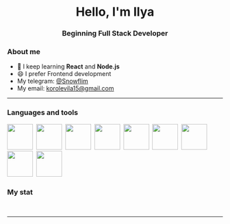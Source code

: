 <div id="header" align="center">
    <h1>Hello, I'm Ilya</h1>
    <h3>Beginning Full Stack Developer</h3>
</div>


### About me

- 🧐 I keep learning **React** and **Node.js**
- 😄 I prefer Frontend development
- My telegram: [@Snowflim](https://t.me/Snowflim)
- My email: [korolevila15@gmail.com](korolevila15@gmail.com)


---

### Languages and tools

<img src="https://cdn.jsdelivr.net/gh/devicons/devicon/icons/react/react-original.svg" width="60" height="60"/>&nbsp;
<img src="https://cdn.jsdelivr.net/gh/devicons/devicon/icons/nodejs/nodejs-original.svg" width="60" height="60"/>&nbsp;
<img src="https://cdn.jsdelivr.net/gh/devicons/devicon/icons/postgresql/postgresql-original.svg" width="60" height="60"/>&nbsp;
<img src="https://cdn.jsdelivr.net/gh/devicons/devicon/icons/javascript/javascript-original.svg" width="60" height="60"/>&nbsp;
<img src="https://cdn.jsdelivr.net/gh/devicons/devicon/icons/express/express-original-wordmark.svg" width="60" height="60"/>&nbsp;
<img src="https://cdn.jsdelivr.net/gh/devicons/devicon/icons/sass/sass-original.svg" width="60" height="60"/>&nbsp;
<img src="https://cdn.jsdelivr.net/gh/devicons/devicon/icons/git/git-original.svg" width="60" height="60"/>&nbsp;
<img src="https://cdn.jsdelivr.net/gh/devicons/devicon/icons/sequelize/sequelize-original.svg" width="60" height="60"/>&nbsp;
<img src="https://cdn.jsdelivr.net/gh/devicons/devicon/icons/html5/html5-original.svg" width="60" height="60"/>&nbsp;


### My stat

<div id="stat" align="center">
    <img src="https://github-profile-summary-cards.vercel.app/api/cards/profile-details?username=Ilyakor657&theme=github_dark" alt=""/>
    <img src="https://github-profile-summary-cards.vercel.app/api/cards/most-commit-language?username=Ilyakor657&theme=github_dark" alt=""/>
    <img src="https://github-profile-summary-cards.vercel.app/api/cards/stats?username=Ilyakor657&theme=github_dark" alt=""/>
</div>

---
